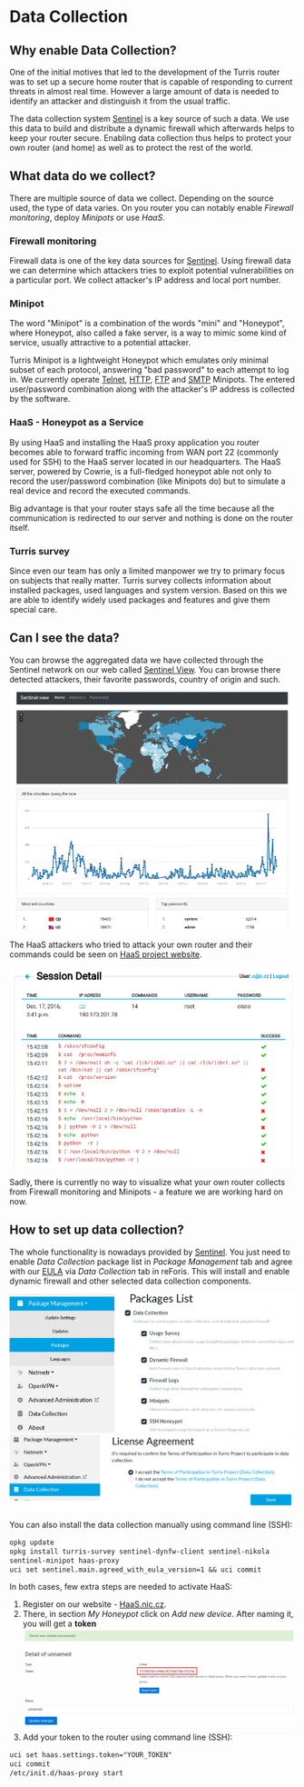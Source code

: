 # Data Collection

## Why enable Data Collection?

One of the initial motives that led to the development of the Turris router was
to set up a secure home router that is capable of responding to current threats
in almost real time. However a large amount of data is needed to identify an
attacker and distinguish it from the usual traffic.

The data collection system [Sentinel](../apps/sentinel.md) is a key source of such a data. We use this
data to build
and distribute a dynamic firewall which afterwards helps to keep your router secure.
Enabling data collection thus helps to protect your own router (and home) as well
as to protect the rest of the world.

## What data do we collect?

There are multiple source of data we collect. Depending on the source used, the
type of data varies. On you router you can notably enable *Firewall monitoring*,
deploy *Minipots* or use *HaaS*.

### Firewall monitoring

Firewall data is one of the key data sources for [Sentinel](../apps/sentinel.md).
Using firewall data we can determine which attackers tries to exploit potential
vulnerabilities on a particular port. We collect attacker's IP address and local
port number.

### Minipot

The word "Minipot" is a combination of the words "mini" and "Honeypot", where
Honeypot, also called a fake server, is a way to mimic some kind of service,
usually attractive to a potential attacker.

Turris Minipot is a lightweight Honeypot which emulates only minimal subset of
each protocol, answering "bad password" to each attempt to log in. We currently
operate [Telnet](https://en.wikipedia.org/wiki/Telnet),
[HTTP](https://en.wikipedia.org/wiki/Hypertext_Transfer_Protocol),
[FTP](https://en.wikipedia.org/wiki/File_Transfer_Protocol) and
[SMTP](https://en.wikipedia.org/wiki/Simple_Mail_Transfer_Protocol)
Minipots. The entered user/password combination along with the attacker's IP
address is collected by the software.

### HaaS - Honeypot as a Service

By using HaaS and installing the HaaS proxy application you router becomes able
to forward traffic incoming from WAN port 22 (commonly used for SSH) to the HaaS
server located in our headquarters. The HaaS server, powered by Cowrie, is a
full-fledged honeypot able not only to record the user/password combination
(like Minipots do) but to simulate a real device and record the executed
commands.

Big advantage is that your router stays safe all the time because all the
communication is redirected to our server and nothing is done on the router
itself.

### Turris survey

Since even our team has only a limited manpower we try to primary focus
on subjects that really matter. Turris survey collects information about
installed packages, used languages and system version. Based on this we are
able to identify widely used packages and features and give them special care.

## Can I see the data?

You can browse the aggregated data we have collected through the Sentinel
network on our web called [Sentinel View](https://view.sentinel.turris.cz/).
You can browse there detected attackers, their favorite passwords, country of
origin and such.

![Sentinel View](sview.png)

The HaaS attackers who tried to attack your own router and their commands
could be seen on [HaaS project website](https://haas.nic.cz).

![HaaS Session](haas-session.png)

Sadly, there is currently no way to visualize what your own router collects from
Firewall monitoring and Minipots - a feature we are working hard on now.

## How to set up data collection?

The whole functionality is nowadays provided by [Sentinel](../apps/sentinel.md).
You just need to enable _Data Collection_ package list in _Package Management_
tab and agree with our [EULA](https://gitlab.nic.cz/turris/sentinel/eula/-/blob/master/eulas/1.txt) via _Data Collection_ tab in reForis. This will install and enable
dynamic firewall and other selected data collection components.

![Package Sentinel](reforis-pkg-sentinel.png)
![EULA](reforis-collect-eula.png)

You can also install the data collection manually using command line (SSH):
```
opkg update
opkg install turris-survey sentinel-dynfw-client sentinel-nikola sentinel-minipot haas-proxy
uci set sentinel.main.agreed_with_eula_version=1 && uci commit
```

In both cases, few extra steps are needed to activate HaaS:

1. Register on our website - [HaaS.nic.cz](https://haas.nic.cz).
2. There, in section _My Honeypot_ click on _Add new device_. After
naming it, you will get a **token**
![HaaS Device](haas-device.png)
3. Add your token to the router using command line (SSH):
```
uci set haas.settings.token="YOUR_TOKEN"
uci commit
/etc/init.d/haas-proxy start
```
